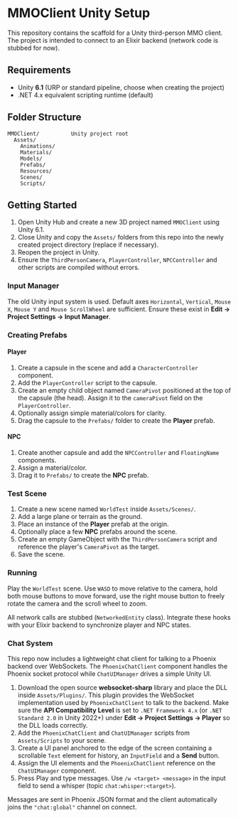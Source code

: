 # MMOClient Unity Setup

This repository contains the scaffold for a Unity third-person MMO client. The
project is intended to connect to an Elixir backend (network code is stubbed for
now).

## Requirements
- Unity **6.1** (URP or standard pipeline, choose when creating the project)
- .NET 4.x equivalent scripting runtime (default)

## Folder Structure
```
MMOClient/          Unity project root
  Assets/
    Animations/
    Materials/
    Models/
    Prefabs/
    Resources/
    Scenes/
    Scripts/
```

## Getting Started
1. Open Unity Hub and create a new 3D project named `MMOClient` using Unity 6.1.
2. Close Unity and copy the `Assets/` folders from this repo into the newly
   created project directory (replace if necessary).
3. Reopen the project in Unity.
4. Ensure the `ThirdPersonCamera`, `PlayerController`, `NPCController` and other
   scripts are compiled without errors.

### Input Manager
The old Unity input system is used. Default axes `Horizontal`, `Vertical`,
`Mouse X`, `Mouse Y` and `Mouse ScrollWheel` are sufficient. Ensure these exist
in **Edit → Project Settings → Input Manager**.

### Creating Prefabs
#### Player
1. Create a capsule in the scene and add a `CharacterController` component.
2. Add the `PlayerController` script to the capsule.
3. Create an empty child object named `CameraPivot` positioned at the top of the
   capsule (the head). Assign it to the `cameraPivot` field on the
   `PlayerController`.
4. Optionally assign simple material/colors for clarity.
5. Drag the capsule to the `Prefabs/` folder to create the **Player** prefab.

#### NPC
1. Create another capsule and add the `NPCController` and `FloatingName`
   components.
2. Assign a material/color.
3. Drag it to `Prefabs/` to create the **NPC** prefab.

### Test Scene
1. Create a new scene named `WorldTest` inside `Assets/Scenes/`.
2. Add a large plane or terrain as the ground.
3. Place an instance of the **Player** prefab at the origin.
4. Optionally place a few **NPC** prefabs around the scene.
5. Create an empty GameObject with the `ThirdPersonCamera` script and reference
the player's `CameraPivot` as the target.
6. Save the scene.

### Running
Play the `WorldTest` scene. Use `WASD` to move relative to the camera, hold both
mouse buttons to move forward, use the right mouse button to freely rotate the
camera and the scroll wheel to zoom.

All network calls are stubbed (`NetworkedEntity` class). Integrate these hooks
with your Elixir backend to synchronize player and NPC states.

### Chat System
This repo now includes a lightweight chat client for talking to a Phoenix
backend over WebSockets. The `PhoenixChatClient` component handles the Phoenix
socket protocol while `ChatUIManager` drives a simple Unity UI.

1. Download the open source **websocket-sharp** library and place the DLL inside
   `Assets/Plugins/`. This plugin provides the WebSocket implementation used by
   `PhoenixChatClient` to talk to the backend.
   Make sure the **API Compatibility Level** is set to `.NET Framework 4.x`
   (or `.NET Standard 2.0` in Unity 2022+) under **Edit → Project Settings →
   Player** so the DLL loads correctly.
2. Add the `PhoenixChatClient` and `ChatUIManager` scripts from `Assets/Scripts`
   to your scene.
3. Create a UI panel anchored to the edge of the screen containing a scrollable
   `Text` element for history, an `InputField` and a **Send** button.
4. Assign the UI elements and the `PhoenixChatClient` reference on the
   `ChatUIManager` component.
5. Press Play and type messages. Use `/w <target> <message>` in the input field
   to send a whisper (topic `chat:whisper:<target>`).

Messages are sent in Phoenix JSON format and the client automatically joins the
`"chat:global"` channel on connect.
